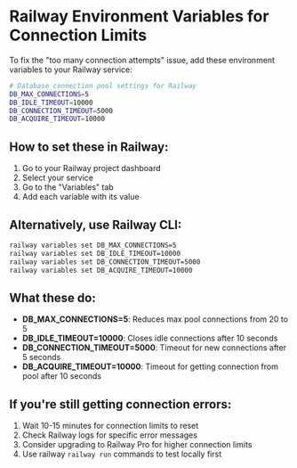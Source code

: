 # Railway Environment Variables for Connection Limits

To fix the "too many connection attempts" issue, add these environment variables to your Railway service:

```bash
# Database connection pool settings for Railway
DB_MAX_CONNECTIONS=5
DB_IDLE_TIMEOUT=10000
DB_CONNECTION_TIMEOUT=5000
DB_ACQUIRE_TIMEOUT=10000
```

## How to set these in Railway:

1. Go to your Railway project dashboard
2. Select your service
3. Go to the "Variables" tab
4. Add each variable with its value

## Alternatively, use Railway CLI:

```bash
railway variables set DB_MAX_CONNECTIONS=5
railway variables set DB_IDLE_TIMEOUT=10000  
railway variables set DB_CONNECTION_TIMEOUT=5000
railway variables set DB_ACQUIRE_TIMEOUT=10000
```

## What these do:

- **DB_MAX_CONNECTIONS=5**: Reduces max pool connections from 20 to 5
- **DB_IDLE_TIMEOUT=10000**: Closes idle connections after 10 seconds
- **DB_CONNECTION_TIMEOUT=5000**: Timeout for new connections after 5 seconds
- **DB_ACQUIRE_TIMEOUT=10000**: Timeout for getting connection from pool after 10 seconds

## If you're still getting connection errors:

1. Wait 10-15 minutes for connection limits to reset
2. Check Railway logs for specific error messages
3. Consider upgrading to Railway Pro for higher connection limits
4. Use railway `railway run` commands to test locally first
